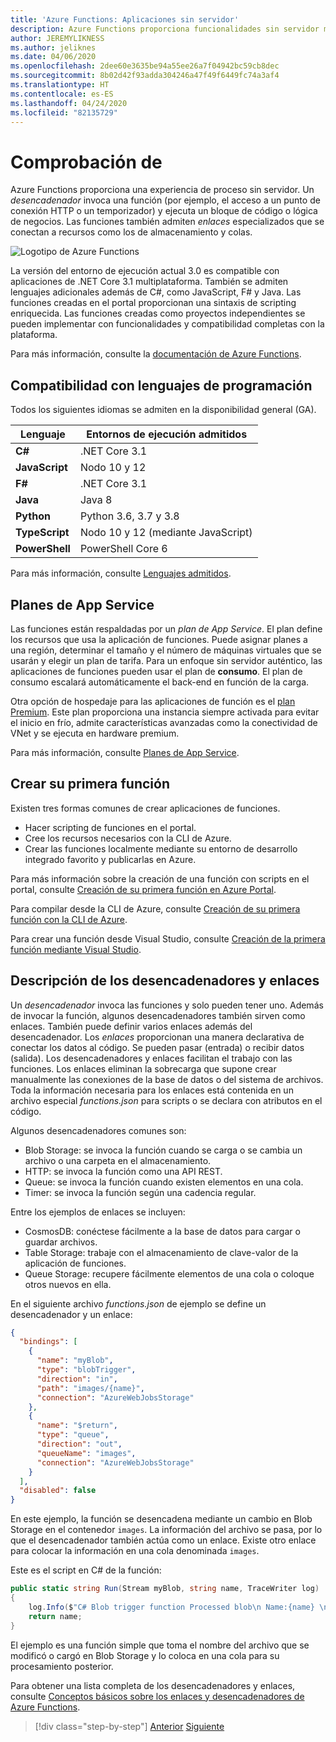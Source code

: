```yaml
---
title: 'Azure Functions: Aplicaciones sin servidor'
description: Azure Functions proporciona funcionalidades sin servidor mediante varios lenguajes (C#, JavaScript, Java) y plataformas para proporcionar código de escalado instantáneo orientado a eventos.
author: JEREMYLIKNESS
ms.author: jeliknes
ms.date: 04/06/2020
ms.openlocfilehash: 2dee60e3635be94a55ee26a7f04942bc59cb8dec
ms.sourcegitcommit: 8b02d42f93adda304246a47f49f6449fc74a3af4
ms.translationtype: HT
ms.contentlocale: es-ES
ms.lasthandoff: 04/24/2020
ms.locfileid: "82135729"
---
```

# <a name="azure-functions"></a>Comprobación de

Azure Functions proporciona una experiencia de proceso sin servidor. Un *desencadenador* invoca una función (por ejemplo, el acceso a un punto de conexión HTTP o un temporizador) y ejecuta un bloque de código o lógica de negocios. Las funciones también admiten *enlaces* especializados que se conectan a recursos como los de almacenamiento y colas.

![Logotipo de Azure Functions](./media/azure-functions-logo.png)

La versión del entorno de ejecución actual 3.0 es compatible con aplicaciones de .NET Core 3.1 multiplataforma. También se admiten lenguajes adicionales además de C#, como JavaScript, F# y Java. Las funciones creadas en el portal proporcionan una sintaxis de scripting enriquecida. Las funciones creadas como proyectos independientes se pueden implementar con funcionalidades y compatibilidad completas con la plataforma.

Para más información, consulte la [documentación de Azure Functions](https://docs.microsoft.com/azure/azure-functions).

## <a name="programming-language-support"></a>Compatibilidad con lenguajes de programación

Todos los siguientes idiomas se admiten en la disponibilidad general (GA).

|Lenguaje      |Entornos de ejecución admitidos|
|--------------|------------------|
|**C#**        |.NET Core 3.1     |
|**JavaScript**|Nodo 10 y 12      |
|**F#**        |.NET Core 3.1     |
|**Java**      |Java 8            |
|**Python**    |Python 3.6, 3.7 y 3.8|
|**TypeScript**|Nodo 10 y 12 (mediante JavaScript)|
|**PowerShell**|PowerShell Core 6|

Para más información, consulte [Lenguajes admitidos](https://docs.microsoft.com/azure/azure-functions/supported-languages).

## <a name="app-service-plans"></a>Planes de App Service

Las funciones están respaldadas por un *plan de App Service*. El plan define los recursos que usa la aplicación de funciones. Puede asignar planes a una región, determinar el tamaño y el número de máquinas virtuales que se usarán y elegir un plan de tarifa. Para un enfoque sin servidor auténtico, las aplicaciones de funciones pueden usar el plan de **consumo**. El plan de consumo escalará automáticamente el back-end en función de la carga.

Otra opción de hospedaje para las aplicaciones de función es el [plan Premium](https://docs.microsoft.com/azure/azure-functions/functions-premium-plan). Este plan proporciona una instancia siempre activada para evitar el inicio en frío, admite características avanzadas como la conectividad de VNet y se ejecuta en hardware premium.

Para más información, consulte [Planes de App Service](https://docs.microsoft.com/azure/app-service/azure-web-sites-web-hosting-plans-in-depth-overview).

## <a name="create-your-first-function"></a>Crear su primera función

Existen tres formas comunes de crear aplicaciones de funciones.

- Hacer scripting de funciones en el portal.
- Cree los recursos necesarios con la CLI de Azure.
- Crear las funciones localmente mediante su entorno de desarrollo integrado favorito y publicarlas en Azure.

Para más información sobre la creación de una función con scripts en el portal, consulte [Creación de su primera función en Azure Portal](https://docs.microsoft.com/azure/azure-functions/functions-create-first-azure-function).

Para compilar desde la CLI de Azure, consulte [Creación de su primera función con la CLI de Azure](https://docs.microsoft.com/azure/azure-functions/functions-create-first-azure-function-azure-cli).

Para crear una función desde Visual Studio, consulte [Creación de la primera función mediante Visual Studio](https://docs.microsoft.com/azure/azure-functions/functions-create-your-first-function-visual-studio).

## <a name="understand-triggers-and-bindings"></a>Descripción de los desencadenadores y enlaces

Un *desencadenador* invoca las funciones y solo pueden tener uno. Además de invocar la función, algunos desencadenadores también sirven como enlaces. También puede definir varios enlaces además del desencadenador. Los *enlaces* proporcionan una manera declarativa de conectar los datos al código. Se pueden pasar (entrada) o recibir datos (salida). Los desencadenadores y enlaces facilitan el trabajo con las funciones. Los enlaces eliminan la sobrecarga que supone crear manualmente las conexiones de la base de datos o del sistema de archivos. Toda la información necesaria para los enlaces está contenida en un archivo especial *functions.json* para scripts o se declara con atributos en el código.

Algunos desencadenadores comunes son:

- Blob Storage: se invoca la función cuando se carga o se cambia un archivo o una carpeta en el almacenamiento.
- HTTP: se invoca la función como una API REST.
- Queue: se invoca la función cuando existen elementos en una cola.
- Timer: se invoca la función según una cadencia regular.

Entre los ejemplos de enlaces se incluyen:

- CosmosDB: conéctese fácilmente a la base de datos para cargar o guardar archivos.
- Table Storage: trabaje con el almacenamiento de clave-valor de la aplicación de funciones.
- Queue Storage: recupere fácilmente elementos de una cola o coloque otros nuevos en ella.

En el siguiente archivo *functions.json* de ejemplo se define un desencadenador y un enlace:

```json
{
  "bindings": [
    {
      "name": "myBlob",
      "type": "blobTrigger",
      "direction": "in",
      "path": "images/{name}",
      "connection": "AzureWebJobsStorage"
    },
    {
      "name": "$return",
      "type": "queue",
      "direction": "out",
      "queueName": "images",
      "connection": "AzureWebJobsStorage"
    }
  ],
  "disabled": false
}
```

En este ejemplo, la función se desencadena mediante un cambio en Blob Storage en el contenedor `images`. La información del archivo se pasa, por lo que el desencadenador también actúa como un enlace. Existe otro enlace para colocar la información en una cola denominada `images`.

Este es el script en C# de la función:

```csharp
public static string Run(Stream myBlob, string name, TraceWriter log)
{
    log.Info($"C# Blob trigger function Processed blob\n Name:{name} \n Size: {myBlob.Length} Bytes");
    return name;
}
```

El ejemplo es una función simple que toma el nombre del archivo que se modificó o cargó en Blob Storage y lo coloca en una cola para su procesamiento posterior.

Para obtener una lista completa de los desencadenadores y enlaces, consulte [Conceptos básicos sobre los enlaces y desencadenadores de Azure Functions](https://docs.microsoft.com/azure/azure-functions/functions-triggers-bindings).

>[!div class="step-by-step"]
>[Anterior](azure-serverless-platform.md)
>[Siguiente](application-insights.md)
